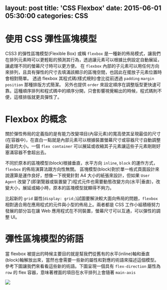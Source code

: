 layout: post
title: 'CSS Flexbox'
date: 2015-06-01 05:30:00
categories: CSS
---

# 使用 CSS 彈性區塊模型

CSS3 的彈性區塊模型(Flexible Box) 或稱 `flexbox` 是一種新的佈局模式，讓我們在排列元素時可以更輕鬆的預測其行為，透過讓元素可以根據比例設定自動展延，讓處理不同的螢幕尺寸時可以更方便。
在 `flexbox` 內部的子元素可以用任何方向來排列，且具有彈性的尺寸去填滿該顯示的區塊空間，也因此在擺放子元素位置時會相對簡單。
透過 flexbox 其程式碼(樣式規則)會比從前透過 `padding` `margin` `position` 那種排版方式簡潔。
另外也提供 `order` 來設定順序在調整版型更快速可靠。這種順序排列和程式碼中的順序分開，只會影響視覺輸出的時候，程式碼則不便，這樣排版就更具彈性了。


# Flexbox 的概念

關於彈性佈局的定義指的是有能力改變項目(內容元素)的寬高使其呈現最佳的尺寸(在容器中)，在直白一點就是內部元素可以根據裝置螢幕尺寸或容器尺寸自動調整最佳的大小。一個 `flex container` 可以展延或收縮其子元素讓這些子元素剛剛好塞滿容器不會超出去。

不同於原本的區塊模型(block)根據垂直，水平方向 `inline`, `block` 的運作方式，`flexbox` 的佈局演算法跟方向性無關。
區塊模型(block)對於單一格式頁面設計來說還算是運作良好，想像一下視覺針對 A4 大小的紙張來設計，但如果 `User Agent` 改變了(即瀏覽器或裝置變了)程式元件也需要動態改變方向(水平|垂直)，改變大小，展延或縮小時，原本的區塊模型就顯得不夠力。

比起新的 `grid` 屬性(`display: grid;`)試圖要解決較大面向佈局的問題，`flexbox` 相對適合用在應用程式的元件與小型的佈局上。兩者都是 CSS 工作小組積極努力發展的部分旨在讓 Web 應用程式在不同裝置，螢幕尺寸可以互通，可以彈性的調整 UI。

# 彈性區塊模型的術語
當 flexbox 被提出的時候主要目的就是幫我們從舊有的水平(inline)軸和垂直(block)軸解放出來，當然也會需要一些新的屬性和對應的術語來描述這個模型。
參考下圖讓我們來看看這些新的術語。下圖呈現一個具有 `flex-direction` 屬性為 `row` 的  flex 容器，意味著裡面的項目在水平排列上會隨著 `main-axis` 

![](https://developer.mozilla.org/files/3739/flex_terms.png)
